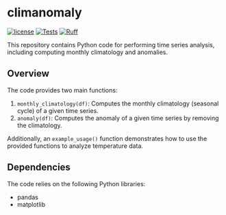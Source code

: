 # climanomaly

[![license](https://img.shields.io/badge/license-Apache%202.0-black)](https://github.com/thomas-himmer/climanomaly/blob/main/LICENSE)
[![Tests](https://github.com/thomas-himmer/climanomaly/workflows/Run%20tests/badge.svg)](https://github.com/thomas-himmer/climanomaly/actions/workflows/pytest.yaml)
[![Ruff](https://github.com/thomas-himmer/climanomaly/workflows/Ruff/badge.svg)](https://github.com/thomas-himmer/climanomaly/actions/workflows/ruff.yaml)

This repository contains Python code for performing time series analysis, including computing monthly climatology and anomalies.

## Overview

The code provides two main functions:

1. `monthly_climatology(df)`: Computes the monthly climatology (seasonal cycle) of a given time series.
2. `anomaly(df)`: Computes the anomaly of a given time series by removing the climatology.

Additionally, an `example_usage()` function demonstrates how to use the provided functions to analyze temperature data.

## Dependencies

The code relies on the following Python libraries:
- pandas
- matplotlib
